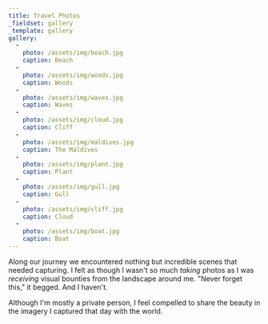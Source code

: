 ```yaml
---
title: Travel Photos
_fieldset: gallery
_template: gallery
gallery:
  - 
    photo: /assets/img/beach.jpg
    caption: Beach
  - 
    photo: /assets/img/woods.jpg
    caption: Woods
  - 
    photo: /assets/img/waves.jpg
    caption: Waves
  - 
    photo: /assets/img/cloud.jpg
    caption: Cliff
  - 
    photo: /assets/img/maldives.jpg
    caption: The Maldives
  - 
    photo: /assets/img/plant.jpg
    caption: Plant
  - 
    photo: /assets/img/gull.jpg
    caption: Gull
  - 
    photo: /assets/img/cliff.jpg
    caption: Cloud
  - 
    photo: /assets/img/boat.jpg
    caption: Boat
---
```


Along our journey we encountered nothing but incredible scenes that needed capturing.
I felt as though I wasn't so much *taking* photos as I was *receiving* visual bounties from the landscape around me.
"Never forget this," it begged. And I haven't.

Although I'm mostly a private person, I feel compelled to share the beauty in the imagery I captured that day with the world.